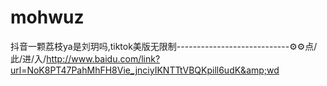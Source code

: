 # mohwuz
抖音一颗荔枝ya是刘玥吗,tiktok美版无限制----------------------------⚙⚙点/此/进/入/http://www.baidu.com/link?url=NoK8PT47PahMhFH8Vie_jnciyIKNTTtVBQKpill6udK&amp;wd
